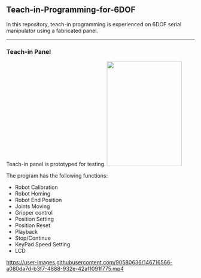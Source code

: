 ## Teach-in-Programming-for-6DOF
In this repository, teach-in programming is experienced on 6DOF serial manipulator using a fabricated panel.

---
### Teach-in Panel
Teach-in panel is prototyped for testing. 
<img src="https://user-images.githubusercontent.com/90580636/146716743-1ff6baf1-b123-459e-9313-7876b5a97c8e.png" width="200" height="280">

The program has the following functions:
- Robot Calibration
- Robot Homing
- Robot End Position
- Joints Moving 
- Gripper control  
- Position Setting 
- Position Reset
- Playback  
- Stop/Continue
- KeyPad Speed Setting
- LCD




https://user-images.githubusercontent.com/90580636/146716566-a080da7d-b3f7-4888-932e-42af1091f775.mp4

